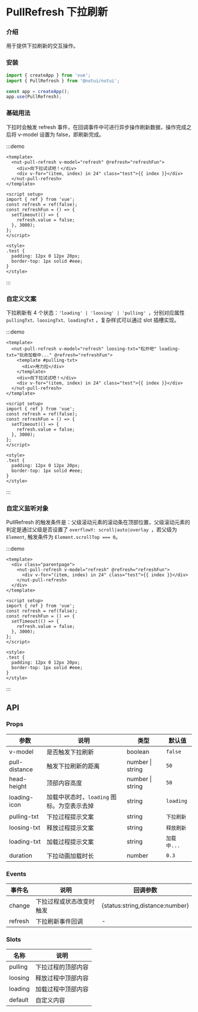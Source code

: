 # PullRefresh 下拉刷新

### 介绍

用于提供下拉刷新的交互操作。

### 安装

```js
import { createApp } from 'vue';
import { PullRefresh } from '@nutui/nutui';

const app = createApp();
app.use(PullRefresh);
```

### 基础用法

下拉时会触发 refresh 事件，在回调事件中可进行异步操作刷新数据，操作完成之后将 v-model 设置为 false，即刷新完成。

:::demo

```vue
<template>
  <nut-pull-refresh v-model="refresh" @refresh="refreshFun">
    <div>向下拉试试吧！</div>
    <div v-for="(item, index) in 24" class="test">{{ index }}</div>
  </nut-pull-refresh>
</template>

<script setup>
import { ref } from 'vue';
const refresh = ref(false);
const refreshFun = () => {
  setTimeout(() => {
    refresh.value = false;
  }, 3000);
};
</script>

<style>
.test {
  padding: 12px 0 12px 20px;
  border-top: 1px solid #eee;
}
</style>
```

:::

### 自定义文案

下拉刷新有 4 个状态：`'loading' | 'loosing' | 'pulling' `，分别对应属性 `pullingTxt、loosingTxt、loadingTxt` ，复杂样式可以通过 slot 插槽实现。

:::demo

```vue
<template>
  <nut-pull-refresh v-model="refresh" loosing-txt="松开吧" loading-txt="玩命加载中..." @refresh="refreshFun">
    <template #pulling-txt>
      <div>用力拉</div>
    </template>
    <div>向下拉试试吧！</div>
    <div v-for="(item, index) in 24" class="test">{{ index }}</div>
  </nut-pull-refresh>
</template>

<script setup>
import { ref } from 'vue';
const refresh = ref(false);
const refreshFun = () => {
  setTimeout(() => {
    refresh.value = false;
  }, 3000);
};
</script>

<style>
.test {
  padding: 12px 0 12px 20px;
  border-top: 1px solid #eee;
}
</style>
```

:::

### 自定义监听对象

PullRefresh 的触发条件是：父级滚动元素的滚动条在顶部位置，父级滚动元素的判定是通过父级是否设置了 `overflowY: scroll|auto|overlay `，若父级为 `Element`, 触发条件为 `Element.scrollTop === 0`。

:::demo

```vue
<template>
  <div class="parentpage">
    <nut-pull-refresh v-model="refresh" @refresh="refreshFun">
      <div v-for="(item, index) in 24" class="test">{{ index }}</div>
    </nut-pull-refresh>
  </div>
</template>

<script setup>
import { ref } from 'vue';
const refresh = ref(false);
const refreshFun = () => {
  setTimeout(() => {
    refresh.value = false;
  }, 3000);
};
</script>

<style>
.test {
  padding: 12px 0 12px 20px;
  border-top: 1px solid #eee;
}
</style>
```

:::

## API

### Props

| 参数          | 说明                                       | 类型             | 默认值      |
| ------------- | ------------------------------------------ | ---------------- | ----------- |
| v-model       | 是否触发下拉刷新                           | boolean          | `false`     |
| pull-distance | 触发下拉刷新的距离                         | number \| string | `50`        |
| head-height   | 顶部内容高度                               | number \| string | `50`        |
| loading-icon  | 加载中状态时，`loading` 图标。为空表示去掉 | string           | `loading`   |
| pulling-txt   | 下拉过程提示文案                           | string           | `下拉刷新`  |
| loosing-txt   | 释放过程提示文案                           | string           | `释放刷新`  |
| loading-txt   | 加载过程提示文案                           | string           | `加载中...` |
| duration      | 下拉动画加载时长                           | number           | `0.3 `      |

### Events

| 事件名  | 说明                     | 回调参数                        |
| ------- | ------------------------ | ------------------------------- |
| change  | 下拉过程或状态改变时触发 | {status:string,distance:number} |
| refresh | 下拉刷新事件回调         | -                               |

### Slots

| 名称    | 说明               |
| ------- | ------------------ |
| pulling | 下拉过程的顶部内容 |
| loosing | 释放过程中顶部内容 |
| loading | 加载过程中顶部内容 |
| default | 自定义内容         |
